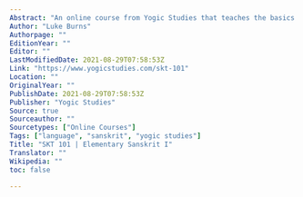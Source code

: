 ```yaml
---
Abstract: "An online course from Yogic Studies that teaches the basics of the Sanskrit language."
Author: "Luke Burns"
Authorpage: ""
EditionYear: ""
Editor: ""
LastModifiedDate: 2021-08-29T07:58:53Z
Link: "https://www.yogicstudies.com/skt-101"
Location: ""
OriginalYear: ""
PublishDate: 2021-08-29T07:58:53Z
Publisher: "Yogic Studies"
Source: true
Sourceauthor: ""
Sourcetypes: ["Online Courses"]
Tags: ["language", "sanskrit", "yogic studies"]
Title: "SKT 101 | Elementary Sanskrit I"
Translator: ""
Wikipedia: ""
toc: false

---
```

